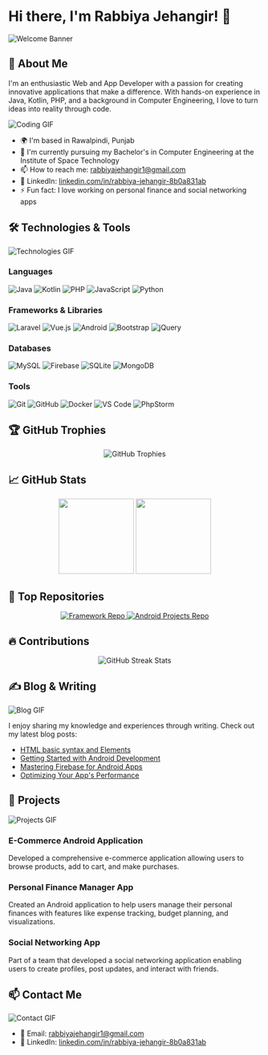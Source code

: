 # Hi there, I'm Rabbiya Jehangir! 👋

![Welcome Banner](https://media.giphy.com/media/3o7qE1YN7aBOFPRw8E/giphy.gif)

## 🚀 About Me

I'm an enthusiastic Web and App Developer with a passion for creating innovative applications that make a difference. With hands-on experience in Java, Kotlin, PHP, and a background in Computer Engineering, I love to turn ideas into reality through code.

![Coding GIF](https://media.giphy.com/media/13HgwGsXF0aiGY/giphy.gif)

- 🌍 I'm based in Rawalpindi, Punjab
- 🏫 I'm currently pursuing my Bachelor's in Computer Engineering at the Institute of Space Technology
- 📫 How to reach me: [rabbiyajehangir1@gmail.com](mailto:rabbiyajehangir1@gmail.com)
- 💼 LinkedIn: [linkedin.com/in/rabbiya-jehangir-8b0a831ab](https://www.linkedin.com/in/rabbiya-jehangir-8b0a831ab)
- ⚡ Fun fact: I love working on personal finance and social networking apps

## 🛠️ Technologies & Tools

![Technologies GIF](https://th.bing.com/th/id/OIP.I9bsNUYg806GHpd0oFStcwHaFQ?rs=1&pid=ImgDetMain)

### Languages
![Java](https://img.shields.io/badge/Java-ED8B00?style=for-the-badge&logo=java&logoColor=white)
![Kotlin](https://img.shields.io/badge/Kotlin-0095D5?style=for-the-badge&logo=kotlin&logoColor=white)
![PHP](https://img.shields.io/badge/PHP-777BB4?style=for-the-badge&logo=php&logoColor=white)
![JavaScript](https://img.shields.io/badge/JavaScript-F7DF1E?style=for-the-badge&logo=javascript&logoColor=black)
![Python](https://img.shields.io/badge/Python-3776AB?style=for-the-badge&logo=python&logoColor=white)

### Frameworks & Libraries
![Laravel](https://img.shields.io/badge/Laravel-FF2D20?style=for-the-badge&logo=laravel&logoColor=white)
![Vue.js](https://img.shields.io/badge/Vue.js-35495E?style=for-the-badge&logo=vue.js&logoColor=4FC08D)
![Android](https://img.shields.io/badge/Android-3DDC84?style=for-the-badge&logo=android&logoColor=white)
![Bootstrap](https://img.shields.io/badge/Bootstrap-563D7C?style=for-the-badge&logo=bootstrap&logoColor=white)
![jQuery](https://img.shields.io/badge/jQuery-0769AD?style=for-the-badge&logo=jquery&logoColor=white)

### Databases
![MySQL](https://img.shields.io/badge/MySQL-4479A1?style=for-the-badge&logo=mysql&logoColor=white)
![Firebase](https://img.shields.io/badge/Firebase-FFCA28?style=for-the-badge&logo=firebase&logoColor=black)
![SQLite](https://img.shields.io/badge/SQLite-003B57?style=for-the-badge&logo=sqlite&logoColor=white)
![MongoDB](https://img.shields.io/badge/MongoDB-47A248?style=for-the-badge&logo=mongodb&logoColor=white)

### Tools
![Git](https://img.shields.io/badge/Git-F05032?style=for-the-badge&logo=git&logoColor=white)
![GitHub](https://img.shields.io/badge/GitHub-181717?style=for-the-badge&logo=github&logoColor=white)
![Docker](https://img.shields.io/badge/Docker-2496ED?style=for-the-badge&logo=docker&logoColor=white)
![VS Code](https://img.shields.io/badge/VS%20Code-007ACC?style=for-the-badge&logo=visual-studio-code&logoColor=white)
![PhpStorm](https://img.shields.io/badge/PhpStorm-000000?style=for-the-badge&logo=phpstorm&logoColor=white)

## 🏆 GitHub Trophies

<div align="center">
  <img src="https://github-profile-trophy.vercel.app/?username=rabiyajeh&theme=radical&no-frame=true&margin-w=15&margin-h=15" alt="GitHub Trophies"/>
</div>

## 📈 GitHub Stats

<div align="center">
  <img height="150em" src="https://github-readme-stats.vercel.app/api?username=rabiyajeh&show_icons=true&theme=radical&include_all_commits=true&count_private=true"/>
  <img height="150em" src="https://github-readme-stats.vercel.app/api/top-langs/?username=rabiyajeh&layout=compact&langs_count=7&theme=radical"/>
</div>

## 🌟 Top Repositories

<div align="center">
  <a href="https://github.com/rabiyajeh/framework">
    <img src="https://github-readme-stats.vercel.app/api/pin/?username=rabiyajeh&repo=framework&theme=radical" alt="Framework Repo"/>
  </a>
  <a href="https://github.com/rabiyajeh/Android-Projects-Java-">
    <img src="https://github-readme-stats.vercel.app/api/pin/?username=rabiyajeh&repo=Android-Projects-Java-&theme=radical" alt="Android Projects Repo"/>
  </a>
</div>

## 🔥 Contributions

<div align="center">
  <img src="https://github-readme-streak-stats.herokuapp.com/?user=rabiyajeh&theme=radical&hide_border=true" alt="GitHub Streak Stats"/>
</div>

## ✍️ Blog & Writing

![Blog GIF](https://media.giphy.com/media/26tn33aiTi1jkl6H6/giphy.gif)

I enjoy sharing my knowledge and experiences through writing. Check out my latest blog posts:
- [HTML basic syntax and Elements](https://learn-frontenddev.blogspot.com/2022/08/html-basic-syntax-and-elements.html)
- [Getting Started with Android Development](https://learn-frontenddev.blogspot.com/2024/07/getting-started-with-android-development.html)
- [Mastering Firebase for Android Apps](#)
- [Optimizing Your App's Performance](#)

## 💼 Projects

![Projects GIF](https://media.giphy.com/media/5xtDarqlsEWbsa4nCho/giphy.gif)

### E-Commerce Android Application
<div data-aos="fade-left">
  Developed a comprehensive e-commerce application allowing users to browse products, add to cart, and make purchases.
</div>

### Personal Finance Manager App
<div data-aos="fade-right">
  Created an Android application to help users manage their personal finances with features like expense tracking, budget planning, and visualizations.
</div>

### Social Networking App
<div data-aos="fade-up">
  Part of a team that developed a social networking application enabling users to create profiles, post updates, and interact with friends.
</div>

## 📫 Contact Me

![Contact GIF](https://media.giphy.com/media/l41m6R3Ji0wHFCoT6/giphy.gif)

- 📧 Email: [rabbiyajehangir1@gmail.com](mailto:rabbiyajehangir1@gmail.com)
- 💼 LinkedIn: [linkedin.com/in/rabbiya-jehangir-8b0a831ab](https://www.linkedin.com/in/rabbiya-jehangir-8b0a831ab)


